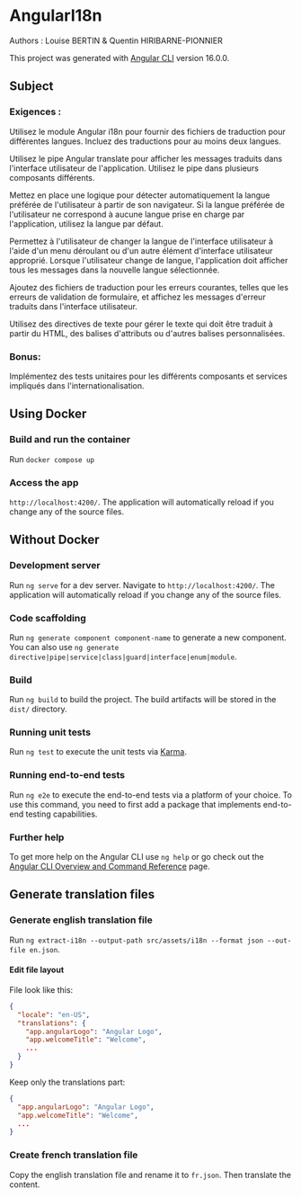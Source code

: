 # AngularI18n

Authors : Louise BERTIN & Quentin HIRIBARNE-PIONNIER

This project was generated with [Angular CLI](https://github.com/angular/angular-cli) version 16.0.0.

## Subject

### Exigences :

Utilisez le module Angular i18n pour fournir des fichiers de traduction pour différentes langues. Incluez des traductions pour au moins deux langues.

Utilisez le pipe Angular translate pour afficher les messages traduits dans l'interface utilisateur de l'application. Utilisez le pipe dans plusieurs composants différents.

Mettez en place une logique pour détecter automatiquement la langue préférée de l'utilisateur à partir de son navigateur. Si la langue préférée de l'utilisateur ne correspond à aucune langue prise en charge par l'application, utilisez la langue par défaut.

Permettez à l'utilisateur de changer la langue de l'interface utilisateur à l'aide d'un menu déroulant ou d'un autre élément d'interface utilisateur approprié. Lorsque l'utilisateur change de langue, l'application doit afficher tous les messages dans la nouvelle langue sélectionnée.

Ajoutez des fichiers de traduction pour les erreurs courantes, telles que les erreurs de validation de formulaire, et affichez les messages d'erreur traduits dans l'interface utilisateur.

Utilisez des directives de texte pour gérer le texte qui doit être traduit à partir du HTML, des balises d'attributs ou d'autres balises personnalisées.

### Bonus:

Implémentez des tests unitaires pour les différents composants et services impliqués dans l'internationalisation.

## Using Docker

### Build and run the container

Run `docker compose up`

### Access the app

`http://localhost:4200/`. The application will automatically reload if you change any of the source files.

## Without Docker

### Development server

Run `ng serve` for a dev server. Navigate to `http://localhost:4200/`. The application will automatically reload if you change any of the source files.

### Code scaffolding

Run `ng generate component component-name` to generate a new component. You can also use `ng generate directive|pipe|service|class|guard|interface|enum|module`.

### Build

Run `ng build` to build the project. The build artifacts will be stored in the `dist/` directory.

### Running unit tests

Run `ng test` to execute the unit tests via [Karma](https://karma-runner.github.io).

### Running end-to-end tests

Run `ng e2e` to execute the end-to-end tests via a platform of your choice. To use this command, you need to first add a package that implements end-to-end testing capabilities.

### Further help

To get more help on the Angular CLI use `ng help` or go check out the [Angular CLI Overview and Command Reference](https://angular.io/cli) page.

## Generate translation files

### Generate english translation file

Run `ng extract-i18n --output-path src/assets/i18n --format json --out-file en.json`.

#### Edit file layout

File look like this:

```json
{
  "locale": "en-US",
  "translations": {
    "app.angularLogo": "Angular Logo",
    "app.welcomeTitle": "Welcome",
    ...
  }
}
```

Keep only the translations part:

```json
{
  "app.angularLogo": "Angular Logo",
  "app.welcomeTitle": "Welcome",
  ...
}
```

### Create french translation file

Copy the english translation file and rename it to `fr.json`. Then translate the content.
